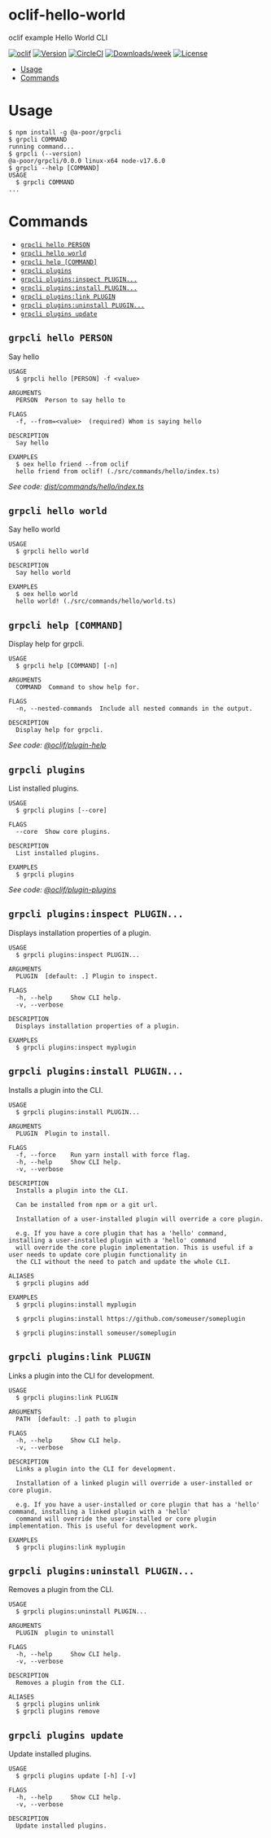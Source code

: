 oclif-hello-world
=================

oclif example Hello World CLI

[![oclif](https://img.shields.io/badge/cli-oclif-brightgreen.svg)](https://oclif.io)
[![Version](https://img.shields.io/npm/v/oclif-hello-world.svg)](https://npmjs.org/package/oclif-hello-world)
[![CircleCI](https://circleci.com/gh/oclif/hello-world/tree/main.svg?style=shield)](https://circleci.com/gh/oclif/hello-world/tree/main)
[![Downloads/week](https://img.shields.io/npm/dw/oclif-hello-world.svg)](https://npmjs.org/package/oclif-hello-world)
[![License](https://img.shields.io/npm/l/oclif-hello-world.svg)](https://github.com/oclif/hello-world/blob/main/package.json)

<!-- toc -->
* [Usage](#usage)
* [Commands](#commands)
<!-- tocstop -->
# Usage
<!-- usage -->
```sh-session
$ npm install -g @a-poor/grpcli
$ grpcli COMMAND
running command...
$ grpcli (--version)
@a-poor/grpcli/0.0.0 linux-x64 node-v17.6.0
$ grpcli --help [COMMAND]
USAGE
  $ grpcli COMMAND
...
```
<!-- usagestop -->
# Commands
<!-- commands -->
* [`grpcli hello PERSON`](#grpcli-hello-person)
* [`grpcli hello world`](#grpcli-hello-world)
* [`grpcli help [COMMAND]`](#grpcli-help-command)
* [`grpcli plugins`](#grpcli-plugins)
* [`grpcli plugins:inspect PLUGIN...`](#grpcli-pluginsinspect-plugin)
* [`grpcli plugins:install PLUGIN...`](#grpcli-pluginsinstall-plugin)
* [`grpcli plugins:link PLUGIN`](#grpcli-pluginslink-plugin)
* [`grpcli plugins:uninstall PLUGIN...`](#grpcli-pluginsuninstall-plugin)
* [`grpcli plugins update`](#grpcli-plugins-update)

## `grpcli hello PERSON`

Say hello

```
USAGE
  $ grpcli hello [PERSON] -f <value>

ARGUMENTS
  PERSON  Person to say hello to

FLAGS
  -f, --from=<value>  (required) Whom is saying hello

DESCRIPTION
  Say hello

EXAMPLES
  $ oex hello friend --from oclif
  hello friend from oclif! (./src/commands/hello/index.ts)
```

_See code: [dist/commands/hello/index.ts](https://github.com/a-poor/grpcli/blob/v0.0.0/dist/commands/hello/index.ts)_

## `grpcli hello world`

Say hello world

```
USAGE
  $ grpcli hello world

DESCRIPTION
  Say hello world

EXAMPLES
  $ oex hello world
  hello world! (./src/commands/hello/world.ts)
```

## `grpcli help [COMMAND]`

Display help for grpcli.

```
USAGE
  $ grpcli help [COMMAND] [-n]

ARGUMENTS
  COMMAND  Command to show help for.

FLAGS
  -n, --nested-commands  Include all nested commands in the output.

DESCRIPTION
  Display help for grpcli.
```

_See code: [@oclif/plugin-help](https://github.com/oclif/plugin-help/blob/v5.1.11/src/commands/help.ts)_

## `grpcli plugins`

List installed plugins.

```
USAGE
  $ grpcli plugins [--core]

FLAGS
  --core  Show core plugins.

DESCRIPTION
  List installed plugins.

EXAMPLES
  $ grpcli plugins
```

_See code: [@oclif/plugin-plugins](https://github.com/oclif/plugin-plugins/blob/v2.0.11/src/commands/plugins/index.ts)_

## `grpcli plugins:inspect PLUGIN...`

Displays installation properties of a plugin.

```
USAGE
  $ grpcli plugins:inspect PLUGIN...

ARGUMENTS
  PLUGIN  [default: .] Plugin to inspect.

FLAGS
  -h, --help     Show CLI help.
  -v, --verbose

DESCRIPTION
  Displays installation properties of a plugin.

EXAMPLES
  $ grpcli plugins:inspect myplugin
```

## `grpcli plugins:install PLUGIN...`

Installs a plugin into the CLI.

```
USAGE
  $ grpcli plugins:install PLUGIN...

ARGUMENTS
  PLUGIN  Plugin to install.

FLAGS
  -f, --force    Run yarn install with force flag.
  -h, --help     Show CLI help.
  -v, --verbose

DESCRIPTION
  Installs a plugin into the CLI.

  Can be installed from npm or a git url.

  Installation of a user-installed plugin will override a core plugin.

  e.g. If you have a core plugin that has a 'hello' command, installing a user-installed plugin with a 'hello' command
  will override the core plugin implementation. This is useful if a user needs to update core plugin functionality in
  the CLI without the need to patch and update the whole CLI.

ALIASES
  $ grpcli plugins add

EXAMPLES
  $ grpcli plugins:install myplugin 

  $ grpcli plugins:install https://github.com/someuser/someplugin

  $ grpcli plugins:install someuser/someplugin
```

## `grpcli plugins:link PLUGIN`

Links a plugin into the CLI for development.

```
USAGE
  $ grpcli plugins:link PLUGIN

ARGUMENTS
  PATH  [default: .] path to plugin

FLAGS
  -h, --help     Show CLI help.
  -v, --verbose

DESCRIPTION
  Links a plugin into the CLI for development.

  Installation of a linked plugin will override a user-installed or core plugin.

  e.g. If you have a user-installed or core plugin that has a 'hello' command, installing a linked plugin with a 'hello'
  command will override the user-installed or core plugin implementation. This is useful for development work.

EXAMPLES
  $ grpcli plugins:link myplugin
```

## `grpcli plugins:uninstall PLUGIN...`

Removes a plugin from the CLI.

```
USAGE
  $ grpcli plugins:uninstall PLUGIN...

ARGUMENTS
  PLUGIN  plugin to uninstall

FLAGS
  -h, --help     Show CLI help.
  -v, --verbose

DESCRIPTION
  Removes a plugin from the CLI.

ALIASES
  $ grpcli plugins unlink
  $ grpcli plugins remove
```

## `grpcli plugins update`

Update installed plugins.

```
USAGE
  $ grpcli plugins update [-h] [-v]

FLAGS
  -h, --help     Show CLI help.
  -v, --verbose

DESCRIPTION
  Update installed plugins.
```
<!-- commandsstop -->
